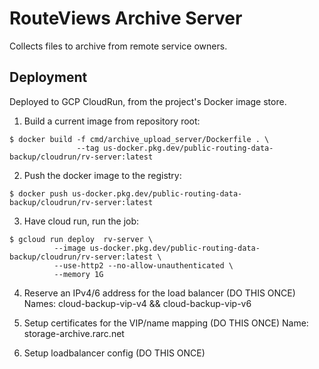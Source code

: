# RouteViews Archive Server

Collects files to archive from remote service owners.

## Deployment

Deployed to GCP CloudRun, from the project's Docker image store.

1. Build a current image from repository root:
  ```shell
  $ docker build -f cmd/archive_upload_server/Dockerfile . \
                 --tag us-docker.pkg.dev/public-routing-data-backup/cloudrun/rv-server:latest
  ```

2. Push the docker image to the registry:
  ```shell
  $ docker push us-docker.pkg.dev/public-routing-data-backup/cloudrun/rv-server:latest
  ```

3. Have cloud run, run the job:
  ```shell
  $ gcloud run deploy  rv-server \
            --image us-docker.pkg.dev/public-routing-data-backup/cloudrun/rv-server:latest \
            --use-http2 --no-allow-unauthenticated \
            --memory 1G
  ```

4. Reserve an IPv4/6 address for the load balancer (DO THIS ONCE)
   Names: cloud-backup-vip-v4 && cloud-backup-vip-v6

5. Setup certificates for the VIP/name mapping (DO THIS ONCE)
   Name: storage-archive.rarc.net

6. Setup loadbalancer config (DO THIS ONCE)

